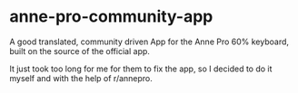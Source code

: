 # anne-pro-community-app

A good translated, community driven App for the Anne Pro 60% keyboard, built on the source of the official app.

It just took too long for me for them to fix the app, so I decided to do it myself and with the help of r/annepro.
